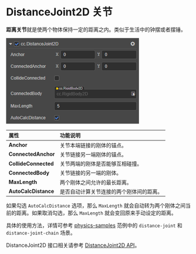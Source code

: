 # DistanceJoint2D 关节

**距离关节**就是使两个物体保持一定的距离之内。类似于生活中的钟摆或者摆锤。

![distancejoint2d](../image/distancejoint2d.png)

属性 | 功能说明
:---|:---
**Anchor** | 关节本端链接的刚体的锚点。
**ConnectedAnchor** | 关节链接另一端刚体的锚点。
**CollideConnected**  |  关节两端的刚体是否能够互相碰撞。
**ConnectedBody**  |  关节链接的另一端的刚体。
**MaxLength**  |  两个刚体之间允许的最长距离。
**AutoCalcDistance**  | 是否自动计算关节连接的两个刚体间的距离。

如果勾选 `AutoCalcDistance` 选项，那么 `MaxLength` 就会自动转为两个刚体之间当前的距离。如果取消勾选，那么 `MaxLength` 就会变回原来手动设定的距离。

具体的使用方法，详情可参考 [physics-samples](https://github.com/cocos-creator/physics-samples/tree/v3.x/2d/box2d/assets/cases/example/joints) 范例中的 `distance-joint` 和 `distance-joint-chain` 场景。

DistanceJoint2D 接口相关请参考 [DistanceJoint2D API](https://docs.cocos.com/creator/3.0/api/zh/classes/physics2d.distancejoint2d.html)。
